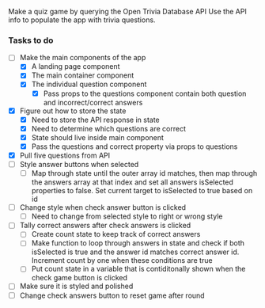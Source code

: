 Make a quiz game by querying the Open Trivia Database API
Use the API info to populate the app with trivia questions.

### Tasks to do

- [ ] Make the main components of the app
  - [x] A landing page component
  - [x] The main container component
  - [x] The individual question component
    - [x] Pass props to the questions component contain both question and incorrect/correct answers
- [x] Figure out how to store the state
  - [x] Need to store the API response in state
  - [x] Need to determine which questions are correct
  - [x] State should live inside main component
  - [x] Pass the questions and correct property via props to questions
- [x] Pull five questions from API
- [ ] Style answer buttons when selected
  - [ ] Map through state until the outer array id matches, then map through the answers array at that index and set all answers isSelected properties to false. Set current target to isSelected to true based on id
- [ ] Change style when check answer button is clicked
  - [ ] Need to change from selected style to right or wrong style
- [ ] Tally correct answers after check answers is clicked
  - [ ] Create count state to keep track of correct answers
  - [ ] Make function to loop through answers in state and check if both isSelected is true and the answer id matches correct answer id. Increment count by one when these conditions are true
  - [ ] Put count state in a variable that is contiditonally shown when the check game button is clicked
- [ ] Make sure it is styled and polished
- [ ] Change check answers button to reset game after round
